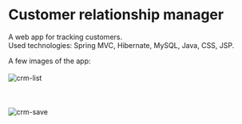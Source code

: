 # Customer relationship manager
A web app for tracking customers.  
Used technologies: Spring MVC, Hibernate, MySQL, Java, CSS, JSP.

A few images of the app:  
<br/>
![crm-list](https://user-images.githubusercontent.com/15927053/105246377-73f90b80-5b73-11eb-866f-e92e94ea3471.PNG)
<br/> <br/> <br/> <br/>
![crm-save](https://user-images.githubusercontent.com/15927053/105243776-d05a2c00-5b6f-11eb-9818-f743fcf76765.PNG)
